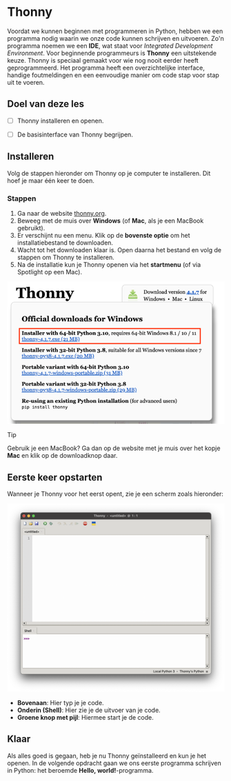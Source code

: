 # Thonny

Voordat we kunnen beginnen met programmeren in Python, hebben we een programma
nodig waarin we onze code kunnen schrijven en uitvoeren. Zo'n programma noemen
we een **IDE**, wat staat voor *Integrated Development Environment*. Voor
beginnende programmeurs is **Thonny** een uitstekende keuze. Thonny is speciaal
gemaakt voor wie nog nooit eerder heeft geprogrammeerd. Het programma heeft een
overzichtelijke interface, handige foutmeldingen en een eenvoudige manier om
code stap voor stap uit te voeren.


## Doel van deze les

- [ ] Thonny installeren en openen.  
- [ ] De basisinterface van Thonny begrijpen.


## Installeren

Volg de stappen hieronder om Thonny op je computer te installeren. Dit hoef je
maar één keer te doen.

### Stappen

1. Ga naar de website [thonny.org](https://thonny.org).
2. Beweeg met de muis over **Windows** (of **Mac**, als je een MacBook gebruikt).
3. Er verschijnt nu een menu. Klik op de **bovenste optie** om het installatiebestand te downloaden.
4. Wacht tot het downloaden klaar is. Open daarna het bestand en volg de stappen om Thonny te installeren.
5. Na de installatie kun je Thonny openen via het **startmenu** (of via Spotlight op een Mac).

![../media/1-1-downloaden.png](../media/1-1-downloaden.png)

> [!TIP]
> Gebruik je een MacBook? Ga dan op de website met je muis over het kopje
> **Mac** en klik op de downloadknop daar.


## Eerste keer opstarten

Wanneer je Thonny voor het eerst opent, zie je een scherm zoals hieronder:

![../media/1-2-thonny.png](../media/1-2-thonny.png)

- **Bovenaan**: Hier typ je je code.
- **Onderin (Shell)**: Hier zie je de uitvoer van je code.
- **Groene knop met pijl**: Hiermee start je de code.


## Klaar

Als alles goed is gegaan, heb je nu Thonny geïnstalleerd en kun je het openen.
In de volgende opdracht gaan we ons eerste programma schrijven in Python: het
beroemde **Hello, world!**-programma.
